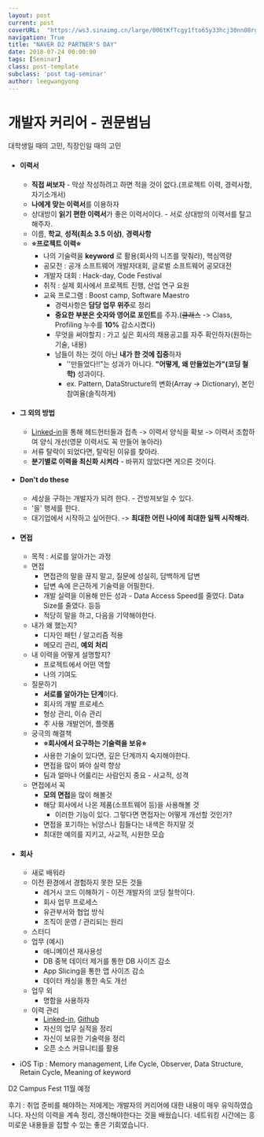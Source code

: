 ```yaml
---
layout: post
current: post
coverURL:  "https://ws3.sinaimg.cn/large/006tKfTcgy1fto65y33hcj30nn08rgm6.jpg"
navigation: True
title: "NAVER D2 PARTNER'S DAY"
date: 2018-07-24 00:00:00
tags: [Seminar]
class: post-template
subclass: 'post tag-seminar'
author: leegwangyong
---
```

# 개발자 커리어 - 권문범님

대학생일 때의 고민, 직장인일 때의 고민
- #### 이력서

  - **직접 써보자** - 막상 작성하려고 하면 적을 것이 없다.(프로젝트 이력, 경력사항, 자기소개서)
  - **나에게 맞는 이력서**를 이용하자
  - 상대방이 **읽기 편한 이력서**가 좋은 이력서이다. - 서로 상대방의 이력서를 탈고해주자.
  - 이름, **학교**, **성적(최소 3.5 이상)**, **경력사항**
  - **⭐️프로젝트 이력⭐️**
      - 나의 기술력을 **keyword** 로 활용(회사의 니즈를 맞춰라), 핵심역량
      - 공모전 : 공개 소프트웨어 개발자대회, 글로벌 소프트웨어 공모대전
      - 개발자 대회 : Hack-day, Code Festival
      - 취직 : 실제 회사에서 프로젝트 진행, 산업 연구 요원
      - 교육 프로그램 : Boost camp, Software Maestro
        - 경력사항은 **담당 업무 위주**로 정리
        - **중요한 부분은 숫자와 영어로 포인트**를 주자.(~~클래스~~ -> Class, Profiling 누수를 **10%** 감소시켰다)
        - 무엇을 써야할지 : 가고 싶은 회사의 채용공고를 자주 확인하자(원하는 기술, 내용)
        - 남들이 하는 것이 아닌 **내가 한 것에 집중**하자
          - ''만들었다!!"는 성과가 아니다. **"어떻게, 왜 만들었는가"(코딩 철학)** 성과이다. 
          - ex. Pattern, DataStructure의 변화(Array -> Dictionary), 본인 참여율(솔직하게)
- #### 그 외의 방법

  - [Linked-in](https://www.linkedin.com/)을 통해 헤드헌터들과 접촉 -> 이력서 양식을 확보 -> 이력서 조합하여 양식 개선(영문 이력서도 꼭 만들어 놓아라)
  - 서류 탈락이 되었다면, 탈락된 이유를 찾아라.
  - **분기별로 이력을 최신화 시켜라** - 바뀌지 않았다면 게으른 것이다.
- #### Don't do these

  - 세상을 구하는 개발자가 되려 한다. - 건방져보일 수 있다.
  - '을' 행세를 한다.
  - 대기업에서 시작하고 싶어한다.  -> **최대한 어린 나이에 최대한 일찍 시작해라.**
- #### 면접
  - 목적 : 서로를 알아가는 과정 
  - 면접
    - 면접관의 말을 끊지 말고, 질문에 성실히, 담백하게 답변
    - 답변 속에 은근하게 기술력을 어필한다.
    - 개발 실력을 이용해 만든 성과 - Data Access Speed를 줄였다. Data Size를 줄였다. 등등
    - 적당히 말을 하고, 다음을 기약해야한다.
  - 내가 왜 했는지?
    - 디자인 패턴 / 알고리즘 적용
    - 메모리 관리, **예외 처리**
  - 내 이력을 어떻게 설명할지?
    - 프로젝트에서 어떤 역할
    - 나의 기여도
  - 질문하기
    - **서로를 알아가는 단계**이다.
    - 회사의 개발 프로세스
    - 형상 관리, 이슈 관리
    - 주 사용 개발언어, 플랫폼
  - 궁극의 해결책
    - **⭐️회사에서 요구하는 기술력을 보유⭐️**
    - 사용한 기술이 있다면, 깊은 단계까지 숙지해야한다.
    - 면접을 많이 봐야 실력 향상
    - 팀과 얼마나 어룰리는 사람인지 중요 - 사교적, 성격
  - 면접에서 꼭
    - **모의 면접**을 많이 해볼것
    - 해당 회사에서 나온 제품(소프트웨어 등)을 사용해볼 것
      - 이러한 기능이 있다. 그렇다면 면접자는 어떻게 개선할 것인가?
    - 면접을 포기하는 뉘앙스나 힘들다는 내색은 하지말 것
    - 최대한 예의를 지키고, 사교적, 시원한 모습
- #### 회사
  - 새로 배워라
  - 이전 환경에서 경험하지 못한 모든 것들
    - 레거시 코드 이해하기 - 이전 개발자의 코딩 철학이다.
    - 회사 업무 프로세스
    - 유관부서와 협업 방식
    - 조직이 운영 / 관리되는 원리
  - 스터디
  - 업무 (예시)
    - 애니메이션 재사용성
    - DB 중복 데이터 제거를 통한 DB 사이즈 감소
    - App Slicing을 통한 앱 사이즈 감소
    - 데이터 캐싱을 통한 속도 개선
  - 업무 외
    - 명함을 사용하자
  - 이력 관리
    - [Linked-in](https://www.linkedin.com/), [Github](https://github.com)
    - 자신의 업무 실적을 정리
    - 자신이 보유한 기술력을 정리
    - 오픈 소스 커뮤니티를 활용

- iOS Tip : Memory management, Life Cycle, Observer, Data Structure, Retain Cycle, Meaning of keyword

D2 Campus Fest 11월 예정

후기 : 취업 준비를 해야하는 저에게는 개발자의 커리어에 대한 내용이 매우 유익하였습니다. 자신의 이력을 계속 정리, 갱신해야한다는 것을 배웠습니다. 네트워킹 시간에는 흥미로운 내용들을 접할 수 있는 좋은 기회였습니다.